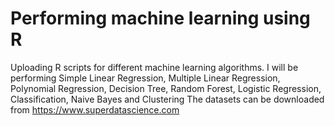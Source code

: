 # Performing machine learning using R
Uploading R scripts for different machine learning algorithms.
I will be performing Simple Linear Regression, Multiple Linear Regression, Polynomial Regression, Decision 
Tree, Random Forest, Logistic Regression, Classification, Naive Bayes and Clustering
The datasets can be downloaded from https://www.superdatascience.com

